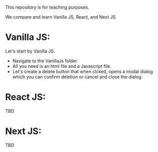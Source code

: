 This repository is for teaching purposes.

We compare and learn Vanilla JS, React, and Next JS.


# Vanilla JS:

Let's start by Vanilla JS. 

* Navigate to the VanillaJs folder.
* All you need is an html file and a Javascript file.
* Let's create a delete button that when clcked, opens a modal dialog which you can confirm deletion or cancel and close the dialog.


# React JS:
TBD


# Next JS:
TBD
